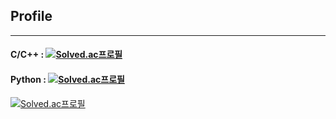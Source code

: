 ## Profile
------------
#### C/C++ : [![Solved.ac프로필](http://mazassumnida.wtf/api/mini/generate_badge?boj=ksm7250432)](https://solved.ac/ksm7250432)
#### Python : [![Solved.ac프로필](http://mazassumnida.wtf/api/mini/generate_badge?boj=seungmin_py)](https://solved.ac/seungmin_py)
[![Solved.ac프로필](http://mazassumnida.wtf/api/v2/generate_badge?boj=seungmin_py)](https://solved.ac/seungmin_py)

